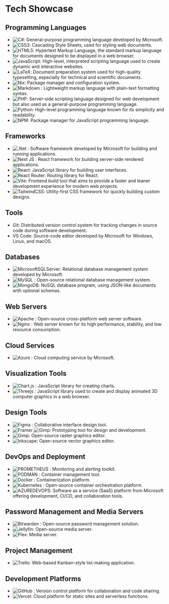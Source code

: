 # Tech Showcase

## Programming Languages
- ![C#](https://img.shields.io/badge/c%23-%23239120.svg?style=flat&logo=csharp&logoColor=white): General-purpose programming language developed by Microsoft.
- ![CSS3](https://img.shields.io/badge/css3-%231572B6.svg?style=flat&logo=css3&logoColor=white): Cascading Style Sheets, used for styling web documents.
- ![HTML5](https://img.shields.io/badge/html5-%23E34F26.svg?style=flat&logo=html5&logoColor=white): Hypertext Markup Language, the standard markup language for documents designed to be displayed in a web browser.
- ![JavaScript](https://img.shields.io/badge/javascript-%23323330.svg?style=flat&logo=javascript&logoColor=%23F7DF1E): High-level, interpreted scripting language used to create dynamic and interactive websites.
- ![LaTeX](https://img.shields.io/badge/latex-%23008080.svg?style=flat&logo=latex&logoColor=white): Document preparation system used for high-quality typesetting, especially for technical and scientific documents.
- ![Nix](https://img.shields.io/badge/NIX-5277C3.svg?style=flat&logo=NixOS&logoColor=white): Package manager and configuration system.
- ![Markdown](https://img.shields.io/badge/markdown-%23000000.svg?style=flat&logo=markdown&logoColor=white) : Lightweight markup language with plain-text formatting syntax.
- ![PHP](https://img.shields.io/badge/php-%23777BB4.svg?style=flat&logo=php&logoColor=white): Server-side scripting language designed for web development but also used as a general-purpose programming language.
- ![Python](https://img.shields.io/badge/python-3670A0?style=flat&logo=python&logoColor=ffdd54): High-level programming language known for its simplicity and readability.
- ![NPM](https://img.shields.io/badge/NPM-%23CB3837.svg?style=flat&logo=npm&logoColor=white): Package manager for JavaScript programming language.

## Frameworks
  
- ![.Net](https://img.shields.io/badge/.NET-5C2D91?style=flat&logo=.net&logoColor=white) : Software framework developed by Microsoft for building and running applications.
- ![Next JS](https://img.shields.io/badge/Next-black?style=flat&logo=next.js&logoColor=white) : React framework for building server-side rendered applications.
- ![React](https://img.shields.io/badge/react-%2320232a.svg?style=flat&logo=react&logoColor=%2361DAFB): JavaScript library for building user interfaces.
- ![React Router](https://img.shields.io/badge/React_Router-CA4245?style=flat&logo=react-router&logoColor=white): Routing library for React.
- ![Vite](https://img.shields.io/badge/vite-%23646CFF.svg?style=flat&logo=vite&logoColor=white): Frontend build tool that aims to provide a faster and leaner development experience for modern web projects.
- ![TailwindCSS](https://img.shields.io/badge/tailwindcss-%2338B2AC.svg?style=flat&logo=tailwind-css&logoColor=white): Utility-first CSS framework for quickly building custom designs.

## Tools

- Git: Distributed version control system for tracking changes in source code during software development.
- VS Code: Source-code editor developed by Microsoft for Windows, Linux, and macOS.

## Databases
- ![MicrosoftSQLServer](https://img.shields.io/badge/Microsoft%20SQL%20Server-CC2927?style=flat&logo=microsoft%20sql%20server&logoColor=white): Relational database management system developed by Microsoft.
- ![MySQL](https://img.shields.io/badge/mysql-%2300000f.svg?style=flat&logo=mysql&logoColor=white) : Open-source relational database management system.
- ![MongoDB](https://img.shields.io/badge/MongoDB-%234ea94b.svg?style=flat&logo=mongodb&logoColor=white): NoSQL database program, using JSON-like documents with optional schemas.

## Web Servers
- ![Apache](https://img.shields.io/badge/apache-%23D42029.svg?style=flat&logo=apache&logoColor=white) : Open-source cross-platform web server software.
- ![Nginx](https://img.shields.io/badge/nginx-%23009639.svg?style=flat&logo=nginx&logoColor=white) : Web server known for its high performance, stability, and low resource consumption.

## Cloud Services

- ![Azure](https://img.shields.io/badge/azure-%230072C6.svg?style=flat&logo=microsoftazure&logoColor=white) : Cloud computing service by Microsoft.

## Visualization Tools

- ![Chart.js](https://img.shields.io/badge/chart.js-F5788D.svg?style=flat&logo=chart.js&logoColor=white) : JavaScript library for creating charts.
- ![Threejs](https://img.shields.io/badge/threejs-black?style=flat&logo=three.js&logoColor=white) : JavaScript library used to create and display animated 3D computer graphics in a web browser.

## Design Tools
- ![Figma](https://img.shields.io/badge/figma-%23F24E1E.svg?style=flat&logo=figma&logoColor=white) : Collaborative interface design tool.
- ![Framer](https://img.shields.io/badge/Framer-black?style=flat&logo=framer&logoColor=blue) ![Gimp](https://img.shields.io/badge/Gimp-657D8B?style=flat&logo=gimp&logoColor=FFFFFF): Prototyping tool for design and development.
- ![Gimp](https://img.shields.io/badge/Gimp-657D8B?style=flat&logo=gimp&logoColor=FFFFFF): Open-source raster graphics editor.
-  ![Inkscape](https://img.shields.io/badge/Inkscape-e0e0e0?style=flat&logo=inkscape&logoColor=080A13): Open-source vector graphics editor.

## DevOps and Deployment

- ![PROMETHEUS](https://img.shields.io/badge/prometheus-E6522C.svg?style=flat&logo=prometheus&logoColor=white&color=%23E6522C) : Monitoring and alerting toolkit.
- ![PODMAN](https://img.shields.io/badge/podman-892CA0.svg?style=flat&logo=podman&logoColor=white) : Container management tool.
- ![Docker](https://img.shields.io/badge/docker-%230db7ed.svg?style=flat&logo=docker&logoColor=white) : Containerization platform.
- ![Kubernetes](https://img.shields.io/badge/kubernetes-%23326ce5.svg?style=flat&logo=kubernetes&logoColor=white) : Open-source container orchestration platform.
- ![AZUREDEVOPS](https://img.shields.io/badge/azuredevops-0078D7.svg?style=flat&logo=azuredevops&logoColor=white&color=%230078D7): Software as a service (SaaS) platform from Microsoft offering development, CI/CD, and collaboration tools.

## Password Management and Media Servers

- ![Bitwarden](https://img.shields.io/badge/bitwarden-%23175DDC.svg?style=flat&logo=bitwarden&logoColor=white) : Open-source password management solution.
- ![Jellyfin](https://img.shields.io/badge/jellyfin-%23000B25.svg?style=flat&logo=Jellyfin&logoColor=00A4DC): Open-source media server.
- ![Plex](https://img.shields.io/badge/plex-%23E5A00D.svg?style=flat&logo=plex&logoColor=white): Media server.

## Project Management

- ![Trello](https://img.shields.io/badge/Trello-%23026AA7.svg?style=flat&logo=Trello&logoColor=white): Web-based Kanban-style list-making application.


## Development Platforms

- ![GitHub](https://img.shields.io/badge/GitHub-%23121011.svg?style=flat&logo=github&logoColor=white) : Version control platform for collaboration and code sharing.
- ![Vercel](https://img.shields.io/badge/vercel-%23000000.svg?style=flat&logo=vercel&logoColor=white): Cloud platform for static sites and serverless functions.